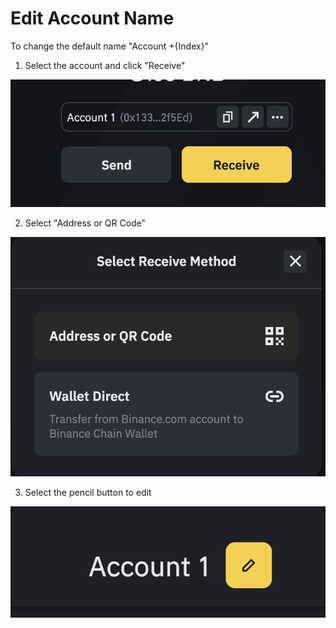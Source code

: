 # Edit Account Name

 To change the default name "Account +{Index}"

1. Select the account and click "Receive"

![](../../.gitbook/assets/image%20%2814%29.png)

2. Select "Address or QR Code"

![](../../.gitbook/assets/image%20%2812%29.png)

3. Select the pencil button to edit

![](../../.gitbook/assets/image%20%2813%29.png)

